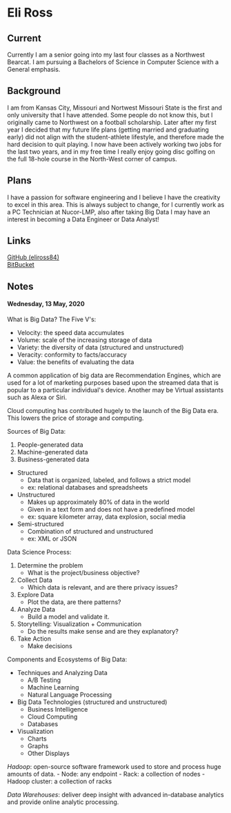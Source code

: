 # Eli Ross

## Current
Currently I am a senior going into my last four classes as a Northwest Bearcat. I am pursuing a Bachelors of Science in Computer Science with a General emphasis. 

## Background
I am from Kansas City, Missouri and Nortwest Missouri State is the first and only university that I have attended. Some people do not know this, but I originally came to Northwest on a football scholarship. Later after my first year I decided that my future life plans \(getting married and graduating early\) did not align with the student-athlete lifestyle, and therefore made the hard decision to quit playing. I now have been actively working two jobs for the last two years, and in my free time I really enjoy going disc golfing on the full 18-hole course in the North-West corner of campus. 

## Plans
I have a passion for software engineering and I believe I have the creativity to excel in this area. This is always subject to change, for I currently work as a PC Technician at Nucor-LMP, also after taking Big Data I may have an interest in becoming a Data Engineer or Data Analyst!

## Links
[GitHub (eliross84)](https://github.com/eliross84)
<br />
[BitBucket](https://bitbucket.org/eliross84/)


## Notes
#### Wednesday, 13 May, 2020
What is Big Data?
The Five V's: <br />
- Velocity: the speed data accumulates
- Volume: scale of the increasing storage of data
- Variety: the diversity of data (structured and unstructured)
- Veracity: conformity to facts/accuracy
- Value: the benefits of evaluating the data

A common application of big data are Recommendation Engines, which are used for a lot of marketing purposes based upon the streamed data that is popular to a particular individual's device. Another may be Virtual assistants such as Alexa or Siri. 

Cloud computing has contributed hugely to the launch of the Big Data era. This lowers the price of storage and computing. 

Sources of Big Data: 
1. People-generated data
2. Machine-generated data
3. Business-generated data

- Structured
    - Data that is organized, labeled, and follows a strict model
    - ex: relational databases and spreadsheets
- Unstructured 
    - Makes up approximately 80% of data in the world
    - Given in a text form and does not have a predefined model
    - ex: square kilometer array, data explosion, social media
- Semi-structured
    - Combination of structured and unstructured
    - ex: XML or JSON

Data Science Process: 
1. Determine the problem
    - What is the project/business objective?
2. Collect Data
    - Which data is relevant, and are there privacy issues?
3. Explore Data
    - Plot the data, are there patterns?
4. Analyze Data
    - Build a model and validate it.
5. Storytelling: Visualization + Communication
    - Do the results make sense and are they explanatory?
6. Take Action
    - Make decisions 

Components and Ecosystems of Big Data:
- Techniques and Analyzing Data
    - A/B Testing
    - Machine Learning
    - Natural Language Processing
- Big Data Technologies (structured and unstructured)
    - Business Intelligence
    - Cloud Computing
    - Databases
- Visualization
    - Charts
    - Graphs
    - Other Displays

*Hadoop*: open-source software framework used to store and process huge amounts of data.
    - Node: any endpoint
    - Rack: a collection of nodes
    - Hadoop cluster: a collection of racks

*Data Warehouses*: deliver deep insight with advanced in-database analytics and provide online analytic processing. 

